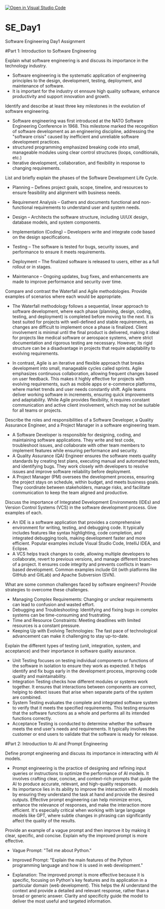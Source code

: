 [![Open in Visual Studio Code](https://classroom.github.com/assets/open-in-vscode-2e0aaae1b6195c2367325f4f02e2d04e9abb55f0b24a779b69b11b9e10269abc.svg)](https://classroom.github.com/online_ide?assignment_repo_id=18376073&assignment_repo_type=AssignmentRepo)
# SE_Day1
Software Engineering Day1 Assignment

#Part 1: Introduction to Software Engineering

Explain what software engineering is and discuss its importance in the technology industry.
- Software engineering is the systematic application of engineering principles to the design, development, testing, deployment, and maintenance of software.
- It is important for the industry ot ennsure high quality software, enhance productivity and support innovation and growth.

Identify and describe at least three key milestones in the evolution of software engineering.
- Software engineering was first introduced at the NATO Software Engineering Conference in 1968. This milestone marked the recognition of software development as an engineering discipline, addressing the "software crisis" caused by inefficient and unreliable software development practices.
- structured programming emphasized breaking code into small, manageable modules using clear control structures (loops, conditionals, etc.)
-  Iterative development, collaboration, and flexibility in response to changing requirements.

List and briefly explain the phases of the Software Development Life Cycle.
- Planning – Defines project goals, scope, timeline, and resources to ensure feasibility and alignment with business needs.

- Requirement Analysis – Gathers and documents functional and non-functional requirements to understand user and system needs.
- Design – Architects the software structure, including UI/UX design, database models, and system components.
- Implementation (Coding) – Developers write and integrate code based on the design specifications.
- Testing – The software is tested for bugs, security issues, and performance to ensure it meets requirements.
- Deployment – The finalized software is released to users, either as a full rollout or in stages.
- Maintenance – Ongoing updates, bug fixes, and enhancements are made to improve performance and security over time.

Compare and contrast the Waterfall and Agile methodologies. Provide examples of scenarios where each would be appropriate.
- The Waterfall methodology follows a sequential, linear approach to software development, where each phase (planning, design, coding, testing, and deployment) is completed before moving to the next. It is best suited for projects with well-defined and stable requirements, as changes are difficult to implement once a phase is finalized. Client involvement is minimal until the final product is delivered, making it ideal for projects like medical software or aerospace systems, where strict documentation and rigorous testing are necessary. However, its rigid structure can be a disadvantage in projects that require adaptability to evolving requirements.

- In contrast, Agile is an iterative and flexible approach that breaks development into small, manageable cycles called sprints. Agile emphasizes continuous collaboration, allowing frequent changes based on user feedback. This makes it highly effective for projects with evolving requirements, such as mobile apps or e-commerce platforms, where market trends and user needs constantly shift. Agile teams deliver working software in increments, ensuring quick improvements and adaptability. While Agile provides flexibility, it requires constant communication and active client involvement, which may not be suitable for all teams or projects.

Describe the roles and responsibilities of a Software Developer, a Quality Assurance Engineer, and a Project Manager in a software engineering team.
- A Software Developer is responsible for designing, coding, and maintaining software applications. They write and test code, troubleshoot issues, and collaborate with other team members to implement features while ensuring performance and security.
- A Quality Assurance (QA) Engineer ensures the software meets quality standards by creating test plans, executing manual and automated tests, and identifying bugs. They work closely with developers to resolve issues and improve software reliability before deployment.
- A Project Manager (PM) oversees the development process, ensuring the project stays on schedule, within budget, and meets business goals. They coordinate between stakeholders, manage risks, and facilitate communication to keep the team aligned and productive.

Discuss the importance of Integrated Development Environments (IDEs) and Version Control Systems (VCS) in the software development process. Give examples of each.
- An IDE is a software application that provides a comprehensive environment for writing, testing, and debugging code. It typically includes features like syntax highlighting, code completion, and integrated debugging tools, making development faster and more efficient. Popular examples include Visual Studio Code, IntelliJ IDEA, and Eclipse.
- A VCS helps track changes to code, allowing multiple developers to collaborate, revert to previous versions, and manage different branches of a project. It ensures code integrity and prevents conflicts in team-based development. Common examples include Git (with platforms like GitHub and GitLab) and Apache Subversion (SVN).

What are some common challenges faced by software engineers? Provide strategies to overcome these challenges.
- Managing Complex Requirements: Changing or unclear requirements can lead to confusion and wasted effort.
- Debugging and Troubleshooting: Identifying and fixing bugs in complex systems can be time-consuming and frustrating.
- Time and Resource Constraints: Meeting deadlines with limited resources is a constant pressure.
- Keeping Up with Evolving Technologies: The fast pace of technological advancement can make it challenging to stay up-to-date.

Explain the different types of testing (unit, integration, system, and acceptance) and their importance in software quality assurance.
- Unit Testing focuses on testing individual components or functions of the software in isolation to ensure they work as expected. It helps identify and fix bugs early in the development process, improving code quality and maintainability.
- Integration Testing checks how different modules or systems work together. It ensures that interactions between components are correct, helping to detect issues that arise when separate parts of the system are combined.
- System Testing evaluates the complete and integrated software system to verify that it meets the specified requirements. This testing ensures that the software functions as a whole and performs all its intended functions correctly.
- Acceptance Testing is conducted to determine whether the software meets the end user's needs and requirements. It typically involves the customer or end users to validate that the software is ready for release.

#Part 2: Introduction to AI and Prompt Engineering


Define prompt engineering and discuss its importance in interacting with AI models.
- Prompt engineering is the practice of designing and refining input queries or instructions to optimize the performance of AI models. It involves crafting clear, concise, and context-rich prompts that guide the AI to produce accurate, relevant, and high-quality responses.
- Its importance lies in its ability to improve the interaction with AI models by ensuring they understand the task at hand and provide the desired outputs. Effective prompt engineering can help minimize errors, enhance the relevance of responses, and make the interaction more efficient. It's especially critical when working with large language models like GPT, where subtle changes in phrasing can significantly affect the quality of the results.

Provide an example of a vague prompt and then improve it by making it clear, specific, and concise. Explain why the improved prompt is more effective.
- Vague Prompt:
"Tell me about Python."

- Improved Prompt:
"Explain the main features of the Python programming language and how it is used in web development."

- Explanation:
The improved prompt is more effective because it is specific, focusing on Python's key features and its application in a particular domain (web development). This helps the AI understand the context and provide a detailed and relevant response, rather than a broad or generic answer. Clarity and specificity guide the model to deliver the most useful and targeted information.
